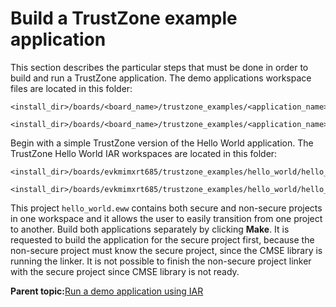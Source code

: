 # Build a TrustZone example application

This section describes the particular steps that must be done in order to build and run a TrustZone application. The demo applications workspace files are located in this folder:

```
<install_dir>/boards/<board_name>/trustzone_examples/<application_name>/[<core_type>]/iar/<application_name>_ns/iar
```

```
<install_dir>/boards/<board_name>/trustzone_examples/<application_name>/[<core_type>]/iar/<application_name>_s/iar
```

Begin with a simple TrustZone version of the Hello World application. The TrustZone Hello World IAR workspaces are located in this folder:

```
<install_dir>/boards/evkmimxrt685/trustzone_examples/hello_world/hello_world_s/iar/hello_world_s.eww
```

```
<install_dir>/boards/evkmimxrt685/trustzone_examples/hello_world/hello_world_s/iar/hello_world.eww
```

This project `hello_world.eww` contains both secure and non-secure projects in one workspace and it allows the user to easily transition from one project to another. Build both applications separately by clicking **Make**. It is requested to build the application for the secure project first, because the non-secure project must know the secure project, since the CMSE library is running the linker. It is not possible to finish the non-secure project linker with the secure project since CMSE library is not ready.

**Parent topic:**[Run a demo application using IAR](../topics/run_a_demo_application_using_iar.md)

